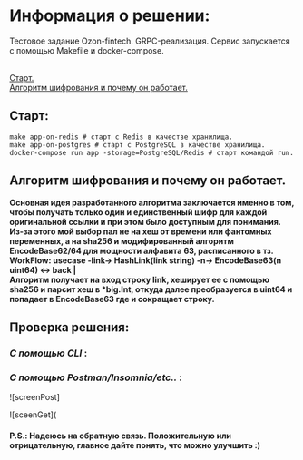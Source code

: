 # Информация о решении:

Тестовое задание Ozon-fintech. GRPC-реализация. 
Сервис запускается с помощью Makefile и docker-compose.

<br>[Старт.](#старт)
<br>[Алгоритм шифрования и почему он работает.](#алгоритм-шифрования-и-почему-он-работает)

## Старт:
    make app-on-redis # старт с Redis в качестве хранилища.
    make app-on-postgres # старт с PostgreSQL в качестве хранилища.
    docker-compose run app -storage=PostgreSQL/Redis # старт командой run.

## Алгоритм шифрования и почему он работает.
 <b>Основная идея разработанного алгоритма заключается именно в том, чтобы получать только один и единственный 
 шифр для каждой оригинальной ссылки и при этом было доступным для понимания. 
 Из-за этого мой выбор пал не на хеш от времени или фантомных переменных, а на 
 sha256 и модифированный алгоритм EncodeBase62/64 для мощности алфавита 63, расписанного в тз. 
 <br>WorkFlow: usecase -link-> HashLink(link string) -n-> EncodeBase63(n uint64) <-> back | 
 <br>Алгоритм получает на вход строку link, хеширует ее с помощью sha256 и парсит хеш в *big.Int, откуда далее
преобразуется в uint64 и попадает в EncodeBase63 где и сокращает строку.</br></b>

## Проверка решения:

### <i> С помощью CLI </i>: 
 


### <i> C помощью Postman/Insomnia/etc.. </i>:

![screenPost]

![sceenGet](

####  P.S.: Надеюсь на обратную связь. Положительную или отрицательную, главное дайте понять, что можно улучшить :)